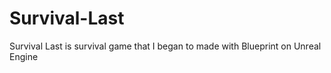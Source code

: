 # Survival-Last
Survival Last is survival game that I began to made with Blueprint on Unreal Engine
